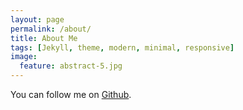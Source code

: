 ```yaml
---
layout: page
permalink: /about/
title: About Me
tags: [Jekyll, theme, modern, minimal, responsive]
image:
  feature: abstract-5.jpg
---
```


You can follow me on [Github](https://github.com/Sean8694).